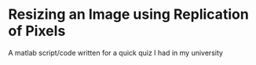 # Resizing an Image using Replication of Pixels
 A matlab script/code written for a quick quiz I had in my university
